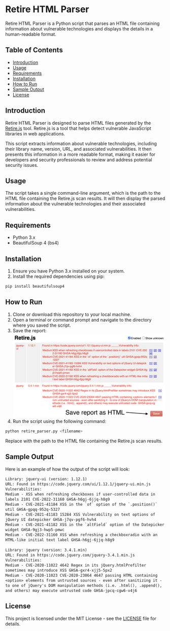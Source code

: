 # Retire HTML Parser

Retire HTML Parser is a Python script that parses an HTML file containing information about vulnerable technologies and displays the details in a human-readable format.

## Table of Contents

- [Introduction](#introduction)
- [Usage](#usage)
- [Requirements](#requirements)
- [Installation](#installation)
- [How to Run](#how-to-run)
- [Sample Output](#sample-output)
- [License](#license)

## Introduction

Retire HTML Parser is designed to parse HTML files generated by the [Retire.js](https://github.com/RetireJS/retire.js) tool. Retire.js is a tool that helps detect vulnerable JavaScript libraries in web applications.

This script extracts information about vulnerable technologies, including their library name, version, URL, and associated vulnerabilities. It then presents this information in a more readable format, making it easier for developers and security professionals to review and address potential security issues.

## Usage

The script takes a single command-line argument, which is the path to the HTML file containing the Retire.js scan results. It will then display the parsed information about the vulnerable technologies and their associated vulnerabilities.

## Requirements

- Python 3.x
- BeautifulSoup 4 (bs4)

## Installation

1. Ensure you have Python 3.x installed on your system.
2. Install the required dependencies using pip:

```bash
pip install beautifulsoup4
```

## How to Run

1. Clone or download this repository to your local machine.
2. Open a terminal or command prompt and navigate to the directory where you saved the script.
3. Save the report:
![Save report](images/save_report.png)
5. Run the script using the following command:

```bash
python retire_parser.py <filename>
```

Replace <filename> with the path to the HTML file containing the Retire.js scan results.

## Sample Output

Here is an example of how the output of the script will look:

```text
Library: jquery-ui (version: 1.12.1)
URL: Found in https://code.jquery.com/ui/1.12.1/jquery-ui.min.js
Vulnerabilities:
Medium - XSS when refreshing checkboxes if user-controlled data in labels 2101 CVE-2022-31160 GHSA-h6gj-6jjq-h8g9
Medium - CVE-2021-41184 XSS in the `of` option of the `.position()` util GHSA-gpqq-952q-5327
Medium - CVE-2021-41183 15284 XSS Vulnerability on text options of jQuery UI datepicker GHSA-j7qv-pgf6-hvh4
Medium - CVE-2021-41182 XSS in the `altField` option of the Datepicker widget GHSA-9gj3-hwp5-pmwc
Medium - CVE-2022-31160 XSS when refreshing a checkboxradio with an HTML-like initial text label GHSA-h6gj-6jjq-h8g9

Library: jquery (version: 3.4.1.min)
URL: Found in https://code.jquery.com/jquery-3.4.1.min.js
Vulnerabilities:
Medium - CVE-2020-11022 4642 Regex in its jQuery.htmlPrefilter sometimes may introduce XSS GHSA-gxr4-xjj5-5px2
Medium - CVE-2020-11023 CVE-2020-23064 4647 passing HTML containing <option> elements from untrusted sources - even after sanitizing it - to one of jQuery's DOM manipulation methods (i.e. .html(), .append(), and others) may execute untrusted code GHSA-jpcq-cgw6-v4j6
```

## License

This project is licensed under the MIT License - see the [LICENSE](LICENSE) file for details.
